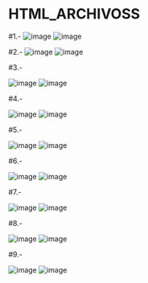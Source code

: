 # HTML_ARCHIVOSS
#1.-
![image](https://github.com/user-attachments/assets/ca7f30bb-9244-4ced-9885-46e0c51b43b1)
![image](https://github.com/user-attachments/assets/c502107e-e85a-4d92-8e25-e063b33b9f54)

#2.-
![image](https://github.com/user-attachments/assets/ab344ebf-bbfc-4eff-b0b8-acac6e419d5e)
![image](https://github.com/user-attachments/assets/5615222f-d974-466e-aa37-0e5bb45f0acb)

#3.-

![image](https://github.com/user-attachments/assets/57bbd6f4-aac0-4386-84e6-53ff879a4a3a)
![image](https://github.com/user-attachments/assets/30e6155c-b456-4235-8d72-a4d27a432714)

#4.-

![image](https://github.com/user-attachments/assets/d99d7472-45df-436b-ac27-f7493c9e72d6)
![image](https://github.com/user-attachments/assets/6f6d9dec-b665-4fcc-93c4-31a099919b0c)

#5.-

![image](https://github.com/user-attachments/assets/ce6e4105-6680-4f6b-83e1-c69fea3ce4f5)
![image](https://github.com/user-attachments/assets/f16d9f85-5fb5-46a7-b331-0893d9430c80)

#6.-

![image](https://github.com/user-attachments/assets/8052a9c0-6caf-485a-b784-5904f0e4c3ce)
![image](https://github.com/user-attachments/assets/5381d880-444d-4a26-9091-c472f7ebf944)

#7.-

![image](https://github.com/user-attachments/assets/2f68d58f-5f18-467f-a779-2a850c60f8c0)
![image](https://github.com/user-attachments/assets/4771bfac-12ef-45a4-a4f8-3bb9a7e600e5)

#8.-

![image](https://github.com/user-attachments/assets/d0aa7318-a5ae-40d6-bd15-959eb390d931)
![image](https://github.com/user-attachments/assets/d27848a1-9dd0-4a8f-bc5a-5ad73e0ea519)

#9.-

![image](https://github.com/user-attachments/assets/c2fa4efe-d11c-4f42-b3e2-e2a5b972fc48)
![image](https://github.com/user-attachments/assets/c72acd0f-c227-4934-abde-825ac724726f)

